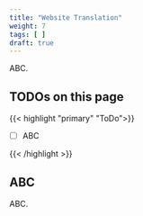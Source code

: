 ```yaml
---
title: "Website Translation"
weight: 7
tags: [ ]
draft: true
---
```

<!-- SPDX-FileCopyrightText: 2022 Wilfred Nicoll <xyzroller@rollyourown.xyz> -->
<!-- SPDX-License-Identifier: CC-BY-SA-4.0 -->

ABC.

<!--more-->

## TODOs on this page

{{< highlight "primary" "ToDo">}}

- [ ] ABC

{{< /highlight >}}

## ABC

ABC.
